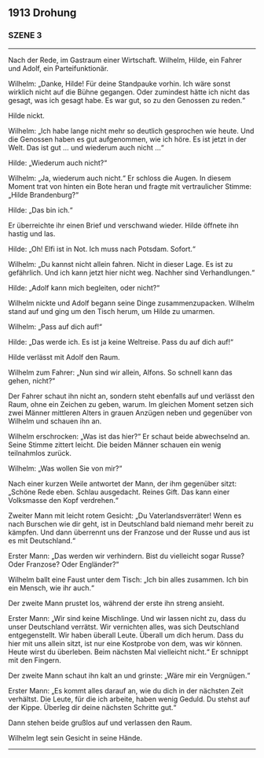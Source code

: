 ## **1913** Drohung

### SZENE 3
____
Nach der Rede, im Gastraum einer Wirtschaft.
Wilhelm, Hilde, ein Fahrer und Adolf, ein Parteifunktionär.

Wilhelm: „Danke, Hilde!
Für deine Standpauke vorhin.
Ich wäre sonst wirklich nicht auf die Bühne gegangen.
Oder zumindest hätte ich nicht das gesagt, was ich gesagt habe.
Es war gut, so zu den Genossen zu reden.“

Hilde nickt.

Wilhelm: „Ich habe lange nicht mehr so deutlich gesprochen wie heute.
Und die Genossen haben es gut aufgenommen, wie ich höre.
Es ist jetzt in der Welt.
Das ist gut … und wiederum auch nicht …“

Hilde: „Wiederum auch nicht?“

Wilhelm: „Ja, wiederum auch nicht.“
Er schloss die Augen.
In diesem Moment trat von hinten ein Bote heran und fragte mit vertraulicher Stimme: „Hilde Brandenburg?“

Hilde: „Das bin ich.“

Er überreichte ihr einen Brief und verschwand wieder.
Hilde öffnete ihn hastig und las.

Hilde: „Oh! Elfi ist in Not.
Ich muss nach Potsdam.
Sofort.“

Wilhelm: „Du kannst nicht allein fahren.
Nicht in dieser Lage.
Es ist zu gefährlich.
Und ich kann jetzt hier nicht weg.
Nachher sind Verhandlungen.“

Hilde: „Adolf kann mich begleiten, oder nicht?“

Wilhelm nickte und Adolf begann seine Dinge zusammenzupacken.
Wilhelm stand auf und ging um den Tisch herum, um Hilde zu umarmen.

Wilhelm: „Pass auf dich auf!“

Hilde: „Das werde ich.
Es ist ja keine Weltreise.
Pass du auf dich auf!“

Hilde verlässt mit Adolf den Raum.

Wilhelm zum Fahrer: „Nun sind wir allein, Alfons.
So schnell kann das gehen, nicht?“

Der Fahrer schaut ihn nicht an, sondern steht ebenfalls auf und verlässt den Raum, ohne ein Zeichen zu geben, warum.
Im gleichen Moment setzen sich zwei Männer mittleren Alters in grauen Anzügen neben und gegenüber von Wilhelm und schauen ihn an.

Wilhelm erschrocken: „Was ist das hier?“
Er schaut beide abwechselnd an.
Seine Stimme zittert leicht.
Die beiden Männer schauen ein wenig teilnahmlos zurück.

Wilhelm: „Was wollen Sie von mir?“

Nach einer kurzen Weile antwortet der Mann, der ihm gegenüber sitzt: „Schöne Rede eben.
Schlau ausgedacht.
Reines Gift.
Das kann einer Volksmasse den Kopf verdrehen.“

Zweiter Mann mit leicht rotem Gesicht: „Du Vaterlandsverräter!
Wenn es nach Burschen wie dir geht, ist in Deutschland bald niemand mehr bereit zu kämpfen.
Und dann überrennt uns der Franzose und der Russe und aus ist es mit Deutschland.“

Erster Mann: „Das werden wir verhindern.
Bist du vielleicht sogar Russe?
Oder Franzose?
Oder Engländer?“

Wilhelm ballt eine Faust unter dem Tisch: „Ich bin alles zusammen.
Ich bin ein Mensch, wie ihr auch.“

Der zweite Mann prustet los, während der erste ihn streng ansieht.

Erster Mann: „Wir sind keine Mischlinge.
Und wir lassen nicht zu, dass du unser Deutschland verrätst.
Wir vernichten alles, was sich Deutschland entgegenstellt.
Wir haben überall Leute.
Überall um dich herum.
Dass du hier mit uns allein sitzt, ist nur eine Kostprobe von dem, was wir können.
Heute wirst du überleben.
Beim nächsten Mal vielleicht nicht.“
Er schnippt mit den Fingern.

Der zweite Mann schaut ihn kalt an und grinste: „Wäre mir ein Vergnügen.“

Erster Mann: „Es kommt alles darauf an, wie du dich in der nächsten Zeit verhältst.
Die Leute, für die ich arbeite, haben wenig Geduld.
Du stehst auf der Kippe.
Überleg dir deine nächsten Schritte gut.“

Dann stehen beide grußlos auf und verlassen den Raum.

Wilhelm legt sein Gesicht in seine Hände.
____
